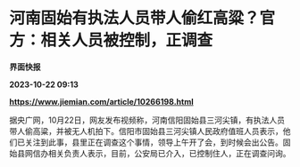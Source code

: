 # 河南固始有执法人员带人偷红高粱？官方：相关人员被控制，正调查
**界面快报**

**2023-10-22 09:13**

**https://www.jiemian.com/article/10266198.html**

据央广网，10月22日，网友发布视频称，河南信阳固始县三河尖镇，有执法人员带人偷高粱，并被无人机拍下。信阳市固始县三河尖镇人民政府值班人员表示，他们已关注到此事，县里正在调查这个事情，领导上午开了会，到时候会出公告。固始县网信办相关负责人表示，目前，公安局已介入，已控制住人，正在调查问询。
